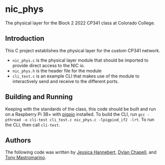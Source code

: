 # nic_phys
The physical layer for the Block 2 2022 CP341 class at Colorado College.

## Introduction
This C project establishes the physical layer for the custom CP341 network.
- `nic_phys.c` is the physical layer module that should be imported to provide direct access to the NIC io.
- `nic_phys.h` is the header file for the module
- `cli_test.c` is an example CLI that makes use of the module to interactively send and receive to the different ports.

## Building and Running
Keeping with the standards of the class, this code should be built and run on a Raspberry Pi 3B+ with [pigpio](https://abyz.me.uk/rpi/pigpio/index.html) installed. 
To build the CLI, run `gcc -pthread -o cli-test cli_test.c nic_phys.c -lpigpiod_if2 -lrt`.
To run the CLI, then call `cli-test`.

## Authors
The following code was written by [Jessica Hannebert](https://github.com/Jessicat-H), [Dylan Chapell](https://github.com/dylanchapell), and [Tony Mastromarino](https://github.com/tonydoesathing).
